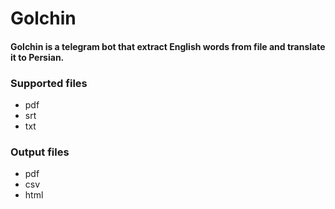 
# Golchin
#### Golchin is a telegram bot that extract English words from file and translate it to Persian.

### Supported files

-  pdf
-  srt
-  txt

### Output files

-  pdf
-  csv
-  html
